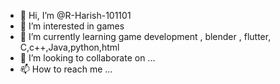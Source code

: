 - 👋 Hi, I’m @R-Harish-101101
- 👀 I’m interested in games
- 🌱 I’m currently learning game development , blender , flutter, C,c++,Java,python,html
- 💞️ I’m looking to collaborate on ...
- 📫 How to reach me ...

<!---
R-Harish-101101/R-Harish-101101 is a ✨ special ✨ repository because its `README.md` (this file) appears on your GitHub profile.
You can click the Preview link to take a look at your changes.
--->
